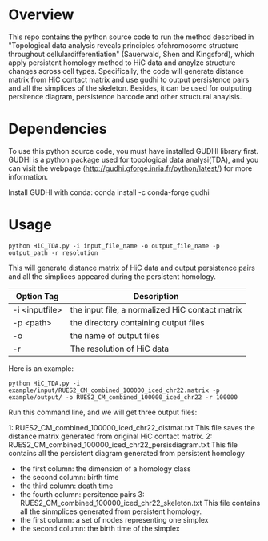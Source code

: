 
# Overview

This repo contains the python source code to run the method described in "Topological data analysis reveals principles ofchromosome structure throughout cellulardifferentiation" (Sauerwald, Shen and Kingsford), which apply persistent homology method to HiC data and anaylze structure changes across cell types. Specifically, the code will generate distance matrix from HiC contact matrix and use gudhi to output persistence pairs and all the simplices of the skeleton. Besides, it can be used for outputing persitence diagram, persistence barcode and other structural anaylsis. 


# Dependencies

To use this python source code, you must have installed GUDHI library first. GUDHI is a python package used for topological data analysi(TDA), and you can visit the webpage (http://gudhi.gforge.inria.fr/python/latest/) for more information. 

Install GUDHI with conda: 
conda install -c conda-forge gudhi


# Usage
```
python HiC_TDA.py -i input_file_name -o output_file_name -p output_path -r resolution
```
This will generate distance matrix of HiC data and output persistence pairs and all the simplices appeared during the persistent homology. 

Option Tag | Description
----------------------- | -----------------------------
-i \<inputfile>| the input file, a normalized HiC contact matrix
-p \<path> | the directory containing output files 
-o | the name of output files
-r | The resolution of HiC data

Here is an example:
```
python HiC_TDA.py -i example/input/RUES2_CM_combined_100000_iced_chr22.matrix -p example/output/ -o RUES2_CM_combined_100000_iced_chr22 -r 100000
```
Run this command line, and we will get three output files:

1: RUES2_CM_combined_100000_iced_chr22_distmat.txt
This file saves the distance matrix generated from original HiC contact matrix. 
2: RUES2_CM_combined_100000_iced_chr22_persisdiagram.txt
This file contains all the persistent diagram generated from persistent homology
- the first column: the dimension of a homology class
- the second column: birth time
- the third column: death time
- the fourth column: persitence pairs
3: RUES2_CM_combined_100000_iced_chr22_skeleton.txt
This file contains all the sinmplices generated from persistent homology. 
- the first column: a set of nodes representing one simplex
- the second column: the birth time of the simplex
